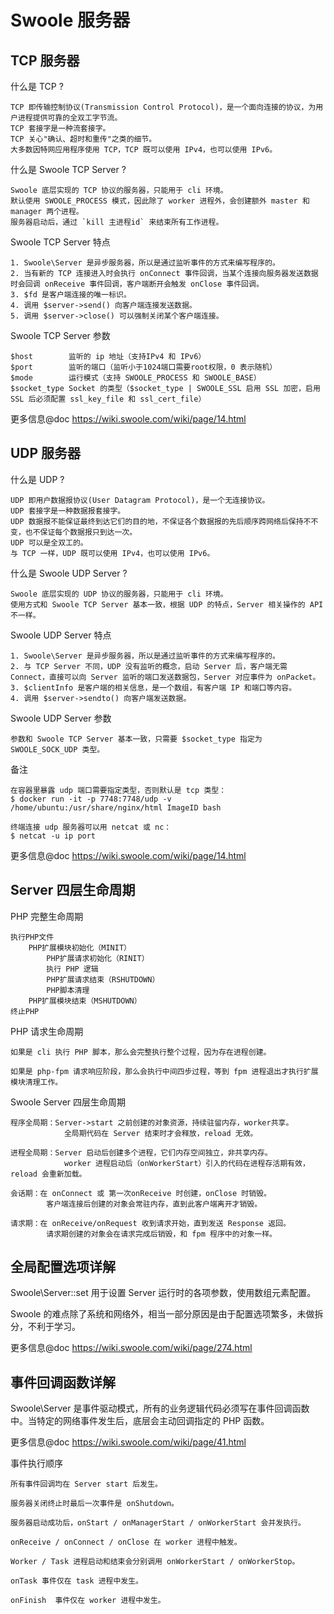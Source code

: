 # Swoole 服务器

## TCP 服务器

什么是 TCP ?
```
TCP 即传输控制协议(Transmission Control Protocol)，是一个面向连接的协议，为用户进程提供可靠的全双工字节流。
TCP 套接字是一种流套接字。
TCP 关心"确认、超时和重传"之类的细节。
大多数因特网应用程序使用 TCP，TCP 既可以使用 IPv4，也可以使用 IPv6。
```

什么是 Swoole TCP Server ?
```
Swoole 底层实现的 TCP 协议的服务器，只能用于 cli 环境。
默认使用 SWOOLE_PROCESS 模式，因此除了 worker 进程外，会创建额外 master 和 manager 两个进程。
服务器启动后，通过 `kill 主进程id` 来结束所有工作进程。
```

Swoole TCP Server 特点
```
1. Swoole\Server 是异步服务器，所以是通过监听事件的方式来编写程序的。
2. 当有新的 TCP 连接进入时会执行 onConnect 事件回调，当某个连接向服务器发送数据时会回调 onReceive 事件回调，客户端断开会触发 onClose 事件回调。
3. $fd 是客户端连接的唯一标识。
4. 调用 $server->send() 向客户端连接发送数据。
5. 调用 $server->close() 可以强制关闭某个客户端连接。
```

Swoole TCP Server 参数
```
$host        监听的 ip 地址（支持IPv4 和 IPv6）
$port        监听的端口（监听小于1024端口需要root权限，0 表示随机）
$mode        运行模式（支持 SWOOLE_PROCESS 和 SWOOLE_BASE）
$socket_type Socket 的类型（$socket_type | SWOOLE_SSL 启用 SSL 加密，启用 SSL 后必须配置 ssl_key_file 和 ssl_cert_file）
```

更多信息@doc https://wiki.swoole.com/wiki/page/14.html

## UDP 服务器

什么是 UDP ?
```
UDP 即用户数据报协议(User Datagram Protocol)，是一个无连接协议。
UDP 套接字是一种数据报套接字。
UDP 数据报不能保证最终到达它们的目的地，不保证各个数据报的先后顺序跨网络后保持不不变，也不保证每个数据报只到达一次。
UDP 可以是全双工的。
与 TCP 一样，UDP 既可以使用 IPv4，也可以使用 IPv6。
```

什么是 Swoole UDP Server ?
```
Swoole 底层实现的 UDP 协议的服务器，只能用于 cli 环境。
使用方式和 Swoole TCP Server 基本一致，根据 UDP 的特点，Server 相关操作的 API 不一样。
```

Swoole UDP Server 特点
```
1. Swoole\Server 是异步服务器，所以是通过监听事件的方式来编写程序的。
2. 与 TCP Server 不同，UDP 没有监听的概念，启动 Server 后，客户端无需 Connect，直接可以向 Server 监听的端口发送数据包，Server 对应事件为 onPacket。
3. $clientInfo 是客户端的相关信息，是一个数组，有客户端 IP 和端口等内容。
4. 调用 $server->sendto() 向客户端发送数据。
```

Swoole UDP Server 参数
```
参数和 Swoole TCP Server 基本一致，只需要 $socket_type 指定为 SWOOLE_SOCK_UDP 类型。
```

备注
```
在容器里暴露 udp 端口需要指定类型，否则默认是 tcp 类型：
$ docker run -it -p 7748:7748/udp -v /home/ubuntu:/usr/share/nginx/html ImageID bash

终端连接 udp 服务器可以用 netcat 或 nc：
$ netcat -u ip port
```

更多信息@doc https://wiki.swoole.com/wiki/page/14.html

## Server 四层生命周期

PHP 完整生命周期
```
执行PHP文件
    PHP扩展模块初始化（MINIT）
        PHP扩展请求初始化（RINIT）
        执行 PHP 逻辑
        PHP扩展请求结束（RSHUTDOWN）
        PHP脚本清理
    PHP扩展模块结束（MSHUTDOWN）
终止PHP
```

PHP 请求生命周期
```
如果是 cli 执行 PHP 脚本，那么会完整执行整个过程，因为存在进程创建。

如果是 php-fpm 请求响应阶段，那么会执行中间四步过程，等到 fpm 进程退出才执行扩展模块清理工作。
```

Swoole Server 四层生命周期

```
程序全局期：Server->start 之前创建的对象资源，持续驻留内存，worker共享。
            全局期代码在 Server 结束时才会释放，reload 无效。

进程全局期：Server 启动后创建多个进程，它们内存空间独立，非共享内存。
            worker 进程启动后（onWorkerStart）引入的代码在进程存活期有效，reload 会重新加载。

会话期：在 onConnect 或 第一次onReceive 时创建，onClose 时销毁。
        客户端连接后创建的对象会常驻内存，直到此客户端离开才销毁。

请求期：在 onReceive/onRequest 收到请求开始，直到发送 Response 返回。
        请求期创建的对象会在请求完成后销毁，和 fpm 程序中的对象一样。
```

## 全局配置选项详解

Swoole\Server::set 用于设置 Server 运行时的各项参数，使用数组元素配置。

Swoole 的难点除了系统和网络外，相当一部分原因是由于配置选项繁多，未做拆分，不利于学习。

更多信息@doc https://wiki.swoole.com/wiki/page/274.html

## 事件回调函数详解

Swoole\Server 是事件驱动模式，所有的业务逻辑代码必须写在事件回调函数中。当特定的网络事件发生后，底层会主动回调指定的 PHP 函数。

更多信息@doc https://wiki.swoole.com/wiki/page/41.html

事件执行顺序
```
所有事件回调均在 Server start 后发生。

服务器关闭终止时最后一次事件是 onShutdown。

服务器启动成功后，onStart / onManagerStart / onWorkerStart 会并发执行。

onReceive / onConnect / onClose 在 worker 进程中触发。

Worker / Task 进程启动和结束会分别调用 onWorkerStart / onWorkerStop。

onTask 事件仅在 task 进程中发生。

onFinish  事件仅在 worker 进程中发生。
```

